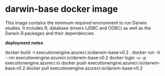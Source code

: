 # darwin-base docker image

This image contains the minimum required environment to run Darwin studies.
It includes R, database drivers (JDBC and ODBC) as well as the Darwin R packages and their dependencies.

**deployment notes**

docker build -t executionengine.azurecr.io/darwin-base:v0.2 .
docker run -it --rm executionengine.azurecr.io/darwin-base:v0.2
docker login -u <user> -p <password> executionengine.azurecr.io
docker push executionengine.azurecr.io/darwin-base:v0.2
docker pull executionengine.azurecr.io/darwin-base:v0.2


